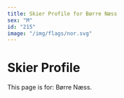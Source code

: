 ```yaml
---
title: Skier Profile for Børre Næss
sex: "M"
id: "215"
image: "/img/flags/nor.svg" 
---
```


# Skier Profile

This page is for: Børre Næss.
    